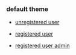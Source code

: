 ### default theme

* [unregistered user](https://github.com/tegcommerce/tegcommerce-requirement/blob/master/unregistered-user.md)

* [registered user](https://github.com/tegcommerce/tegcommerce-requirement/blob/master/registered-user.md)    

* [registered user admin](https://github.com/tegcommerce/tegcommerce-requisite/blob/master/registered-user-admin.md) 
